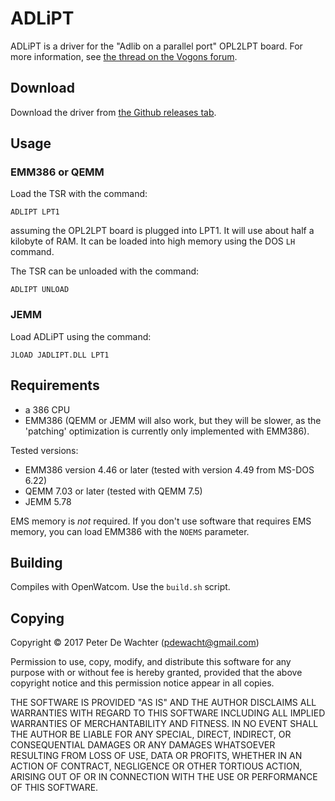 # ADLiPT

ADLiPT is a driver for the "Adlib on a parallel port" OPL2LPT board.
For more information, see [the thread on the Vogons forum][1].

[1]: https://www.vogons.org/viewtopic.php?f=62&t=55105

## Download

Download the driver from [the Github releases tab][2].

[2]: https://github.com/pdewacht/adlipt/releases/latest

## Usage

### EMM386 or QEMM

Load the TSR with the command:

    ADLIPT LPT1

assuming the OPL2LPT board is plugged into LPT1. It will use about
half a kilobyte of RAM. It can be loaded into high memory using the
DOS `LH` command.

The TSR can be unloaded with the command:

    ADLIPT UNLOAD

### JEMM

Load ADLiPT using the command:

    JLOAD JADLIPT.DLL LPT1


## Requirements

- a 386 CPU
- EMM386 (QEMM or JEMM will also work, but they will be slower, as the
  'patching' optimization is currently only implemented with EMM386).

Tested versions:

- EMM386 version 4.46 or later (tested with version 4.49 from MS-DOS 6.22)
- QEMM 7.03 or later (tested with QEMM 7.5)
- JEMM 5.78

EMS memory is _not_ required. If you don't use software that requires
EMS memory, you can load EMM386 with the `NOEMS` parameter.

## Building

Compiles with OpenWatcom. Use the `build.sh` script.

## Copying

Copyright © 2017 Peter De Wachter (pdewacht@gmail.com)

Permission to use, copy, modify, and distribute this software for any
purpose with or without fee is hereby granted, provided that the above
copyright notice and this permission notice appear in all copies.

THE SOFTWARE IS PROVIDED "AS IS" AND THE AUTHOR DISCLAIMS ALL
WARRANTIES WITH REGARD TO THIS SOFTWARE INCLUDING ALL IMPLIED
WARRANTIES OF MERCHANTABILITY AND FITNESS. IN NO EVENT SHALL THE
AUTHOR BE LIABLE FOR ANY SPECIAL, DIRECT, INDIRECT, OR CONSEQUENTIAL
DAMAGES OR ANY DAMAGES WHATSOEVER RESULTING FROM LOSS OF USE, DATA OR
PROFITS, WHETHER IN AN ACTION OF CONTRACT, NEGLIGENCE OR OTHER
TORTIOUS ACTION, ARISING OUT OF OR IN CONNECTION WITH THE USE OR
PERFORMANCE OF THIS SOFTWARE.
